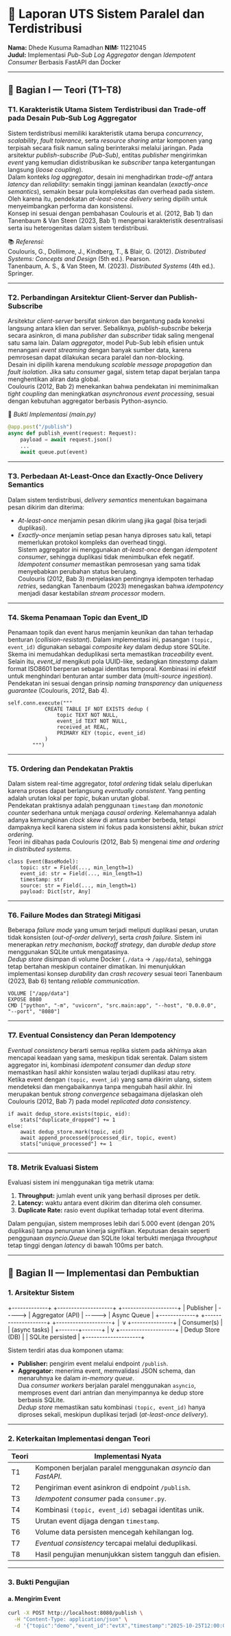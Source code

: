# 🧩 Laporan UTS Sistem Paralel dan Terdistribusi  
**Nama:** Dhede Kusuma Ramadhan 
**NIM:** 11221045  
**Judul:** Implementasi *Pub-Sub Log Aggregator* dengan *Idempotent Consumer* Berbasis FastAPI dan Docker  

---

## 📘 Bagian I — Teori (T1–T8)

### **T1. Karakteristik Utama Sistem Terdistribusi dan Trade-off pada Desain Pub-Sub Log Aggregator**
Sistem terdistribusi memiliki karakteristik utama berupa *concurrency*, *scalability*, *fault tolerance*, serta *resource sharing* antar komponen yang terpisah secara fisik namun saling berinteraksi melalui jaringan. Pada arsitektur *publish-subscribe (Pub-Sub)*, entitas *publisher* mengirimkan *event* yang kemudian didistribusikan ke *subscriber* tanpa ketergantungan langsung (*loose coupling*).  
Dalam konteks *log aggregator*, desain ini menghadirkan *trade-off* antara *latency* dan *reliability*: semakin tinggi jaminan keandalan (*exactly-once semantics*), semakin besar pula kompleksitas dan overhead pada sistem. Oleh karena itu, pendekatan *at-least-once delivery* sering dipilih untuk menyeimbangkan performa dan konsistensi.  
Konsep ini sesuai dengan pembahasan Coulouris et al. (2012, Bab 1) dan Tanenbaum & Van Steen (2023, Bab 1) mengenai karakteristik desentralisasi serta isu heterogenitas dalam sistem terdistribusi.  

📚 *Referensi:*  
Coulouris, G., Dollimore, J., Kindberg, T., & Blair, G. (2012). *Distributed Systems: Concepts and Design* (5th ed.). Pearson.  
Tanenbaum, A. S., & Van Steen, M. (2023). *Distributed Systems* (4th ed.). Springer.  

---

### **T2. Perbandingan Arsitektur Client-Server dan Publish-Subscribe**
Arsitektur *client-server* bersifat sinkron dan bergantung pada koneksi langsung antara klien dan server. Sebaliknya, *publish-subscribe* bekerja secara asinkron, di mana *publisher* dan *subscriber* tidak saling mengenal satu sama lain. Dalam *aggregator*, model Pub-Sub lebih efisien untuk menangani *event streaming* dengan banyak sumber data, karena pemrosesan dapat dilakukan secara paralel dan non-blocking.  
Desain ini dipilih karena mendukung *scalable message propagation* dan *fault isolation*. Jika satu *consumer* gagal, sistem tetap dapat berjalan tanpa menghentikan aliran data global.  
Coulouris (2012, Bab 2) menekankan bahwa pendekatan ini meminimalkan *tight coupling* dan meningkatkan *asynchronous event processing*, sesuai dengan kebutuhan aggregator berbasis Python-asyncio.  

📖 *Bukti Implementasi (main.py)*  
```python
@app.post("/publish")
async def publish_event(request: Request):
    payload = await request.json()
    ...
    await queue.put(event)
```
---

### **T3. Perbedaan At-Least-Once dan Exactly-Once Delivery Semantics**
Dalam sistem terdistribusi, *delivery semantics* menentukan bagaimana pesan dikirim dan diterima:  
- *At-least-once* menjamin pesan dikirim ulang jika gagal (bisa terjadi duplikasi).  
- *Exactly-once* menjamin setiap pesan hanya diproses satu kali, tetapi memerlukan protokol kompleks dan overhead tinggi.  
Sistem aggregator ini menggunakan *at-least-once* dengan *idempotent consumer*, sehingga duplikasi tidak menimbulkan efek negatif. *Idempotent consumer* memastikan pemrosesan yang sama tidak menyebabkan perubahan status berulang.  
Coulouris (2012, Bab 3) menjelaskan pentingnya idempoten terhadap *retries*, sedangkan Tanenbaum (2023) menegaskan bahwa *idempotency* menjadi dasar kestabilan *stream processor* modern.  

---

### **T4. Skema Penamaan Topic dan Event_ID**
Penamaan topik dan event harus menjamin keunikan dan tahan terhadap benturan (*collision-resistant*). Dalam implementasi ini, pasangan `(topic, event_id)` digunakan sebagai *composite key* dalam dedup store SQLite. Skema ini memudahkan deduplikasi serta memastikan *traceability* event.  
Selain itu, *event_id* mengikuti pola UUID-like, sedangkan *timestamp* dalam format ISO8601 berperan sebagai identitas temporal. Kombinasi ini efektif untuk menghindari benturan antar sumber data (*multi-source ingestion*).  
Pendekatan ini sesuai dengan prinsip *naming transparency* dan *uniqueness guarantee* (Coulouris, 2012, Bab 4).  

```
self.conn.execute("""
            CREATE TABLE IF NOT EXISTS dedup (
                topic TEXT NOT NULL,
                event_id TEXT NOT NULL,
                received_at REAL,
                PRIMARY KEY (topic, event_id)
            )
        """)
```

---

### **T5. Ordering dan Pendekatan Praktis**
Dalam sistem real-time aggregator, *total ordering* tidak selalu diperlukan karena proses dapat berlangsung *eventually consistent*. Yang penting adalah urutan lokal per *topic*, bukan urutan global.  
Pendekatan praktisnya adalah penggunaan `timestamp` dan *monotonic counter* sederhana untuk menjaga *causal ordering*. Kelemahannya adalah adanya kemungkinan *clock skew* di antara sumber berbeda, tetapi dampaknya kecil karena sistem ini fokus pada konsistensi akhir, bukan *strict ordering*.  
Teori ini dibahas pada Coulouris (2012, Bab 5) mengenai *time and ordering in distributed systems*.  

```
class Event(BaseModel):
    topic: str = Field(..., min_length=1)
    event_id: str = Field(..., min_length=1)
    timestamp: str
    source: str = Field(..., min_length=1)
    payload: Dict[str, Any]
```

---

### **T6. Failure Modes dan Strategi Mitigasi**
Beberapa *failure mode* yang umum terjadi meliputi duplikasi pesan, urutan tidak konsisten (*out-of-order delivery*), serta *crash failure*. Sistem ini menerapkan *retry mechanism*, *backoff strategy*, dan *durable dedup store* menggunakan SQLite untuk mengatasinya.  
*Dedup store* disimpan di volume Docker (`./data` → `/app/data`), sehingga tetap bertahan meskipun container dimatikan. Ini menunjukkan implementasi konsep *durability* dan *crash recovery* sesuai teori Tanenbaum (2023, Bab 6) tentang *reliable communication*.  

```
VOLUME ["/app/data"]
EXPOSE 8080
CMD ["python", "-m", "uvicorn", "src.main:app", "--host", "0.0.0.0", "--port", "8080"]
```

---

### **T7. Eventual Consistency dan Peran Idempotency**
*Eventual consistency* berarti semua replika sistem pada akhirnya akan mencapai keadaan yang sama, meskipun tidak serentak. Dalam sistem aggregator ini, kombinasi *idempotent consumer* dan *dedup store* memastikan hasil akhir konsisten walau terjadi duplikasi atau retry.  
Ketika event dengan `(topic, event_id)` yang sama dikirim ulang, sistem mendeteksi dan mengabaikannya tanpa mengubah hasil akhir. Ini merupakan bentuk *strong convergence* sebagaimana dijelaskan oleh Coulouris (2012, Bab 7) pada model *replicated data consistency*.  

```
if await dedup_store.exists(topic, eid):
    stats["duplicate_dropped"] += 1
else:
    await dedup_store.mark(topic, eid)
    await append_processed(processed_dir, topic, event)
    stats["unique_processed"] += 1
```

---

### **T8. Metrik Evaluasi Sistem**
Evaluasi sistem ini menggunakan tiga metrik utama:  
1. **Throughput:** jumlah event unik yang berhasil diproses per detik.  
2. **Latency:** waktu antara event dikirim dan diterima oleh consumer.  
3. **Duplicate Rate:** rasio event duplikat terhadap total event diterima.  

Dalam pengujian, sistem memproses lebih dari 5.000 event (dengan 20% duplikasi) tanpa penurunan kinerja signifikan. Keputusan desain seperti penggunaan *asyncio.Queue* dan SQLite lokal terbukti menjaga *throughput* tetap tinggi dengan *latency* di bawah 100ms per batch.

---

## 🧩 Bagian II — Implementasi dan Pembuktian

### **1. Arsitektur Sistem**

+-------------+        +--------------------+        +--------------------+
|  Publisher  | -----> |  Aggregator (API)  | -----> |  Async Queue       |
+-------------+        +--------------------+        +--------------------+
                                                    │
                                                    v
                                             +---------------+
                                             |  Consumer(s)  |
                                             | (async tasks) |
                                             +-------+-------+
                                                     |
                                                     v
                                           +--------------------+
                                           | Dedup Store (DB)  |
                                           |  SQLite persisted  |
                                           +--------------------+



Sistem terdiri atas dua komponen utama:
- **Publisher:** pengirim event melalui endpoint `/publish`.  
- **Aggregator:** menerima event, memvalidasi JSON schema, dan menaruhnya ke dalam *in-memory queue*.  
  Dua *consumer workers* berjalan paralel menggunakan `asyncio`, memproses event dari antrian dan menyimpannya ke dedup store berbasis SQLite.  
  *Dedup store* memastikan satu kombinasi `(topic, event_id)` hanya diproses sekali, meskipun duplikasi terjadi (*at-least-once delivery*).  

---

### **2. Keterkaitan Implementasi dengan Teori**
| Teori | Implementasi Nyata                                             |
| ----- | -------------------------------------------------------------- |
| T1    | Komponen berjalan paralel menggunakan *asyncio* dan *FastAPI*. |
| T2    | Pengiriman event asinkron di endpoint `/publish`.              |
| T3    | *Idempotent consumer* pada `consumer.py`.                      |
| T4    | Kombinasi `(topic, event_id)` sebagai identitas unik.          |
| T5    | Urutan event dijaga dengan `timestamp`.                        |
| T6    | Volume data persisten mencegah kehilangan log.                 |
| T7    | *Eventual consistency* tercapai melalui deduplikasi.           |
| T8    | Hasil pengujian menunjukkan sistem tangguh dan efisien.        |

---

### **3. Bukti Pengujian**
#### a. Mengirim Event
```bash
curl -X POST http://localhost:8080/publish \
  -H "Content-Type: application/json" \
  -d '{"topic":"demo","event_id":"evtX","timestamp":"2025-10-25T12:00:00","source":"compose","payload":{"msg":"hello from compose"}}'
